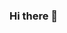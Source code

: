 ### Hi there 👋

<!--
**randomaccess3/randomaccess3** is a ✨ _special_ ✨ repository because its `README.md` (this file) appears on your GitHub profile.

Here are some ideas to get you started:

- 🔭 I’m currently working on too much stuff; ThisWeekin4n6, ThinkDFIR, CyberCX, SANS FOR308, SANS FOR500
- 🌱 I’m currently learning Python/Powershell
- 💬 Ask me about DFIR!
- 📫 How to reach me: @phillmoore on Twitter
- 😄 Pronouns: He/Him
- ⚡ Fun fact: I'm sure I can think of something, or maybe I'm not fun? Probably that :)
-->
